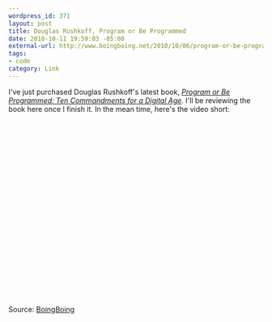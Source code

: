 ```yaml
--- 
wordpress_id: 371
layout: post
title: Douglas Rushkoff, Program or Be Programmed
date: 2010-10-11 19:59:03 -05:00
external-url: http://www.boingboing.net/2010/10/06/program-or-be-progra-1.html
tags:
- code
category: Link
---
```

I've just purchased Douglas Rushkoff's latest book, <em><a href="ttp://www.amazon.com/gp/product/1935928155?ie=UTF8&tag=jasohepp-20&linkCode=as2&camp=1789&creative=9325&creativeASIN=1935928155">Program or Be Programmed: Ten Commandments for a Digital Age</a></em>.  I'll be reviewing the book here once I finish it.  In the mean time, here's the video short:

<object classid="clsid:d27cdb6e-ae6d-11cf-96b8-444553540000" width="500" height="350" codebase="http://download.macromedia.com/pub/shockwave/cabs/flash/swflash.cab#version=6,0,40,0"><param name="allowFullScreen" value="true" /><param name="allowScriptAccess" value="always" /><param name="src" value="http://www.youtube.com/v/kgicuytCkoY&amp;hl=en_US&amp;feature=player_embedded&amp;version=3" /><param name="allowfullscreen" value="true" /><embed type="application/x-shockwave-flash" width="500" height="350" src="http://www.youtube.com/v/kgicuytCkoY&amp;hl=en_US&amp;feature=player_embedded&amp;version=3" allowscriptaccess="always" allowfullscreen="true"></embed></object>

Source: <a href="http://www.boingboing.net/2010/10/06/program-or-be-progra-1.html">BoingBoing</a>
